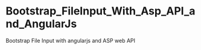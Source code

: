# Bootstrap_FileInput_With_Asp_API_and_AngularJs
Bootstrap File Input with angularjs and ASP  web API 
